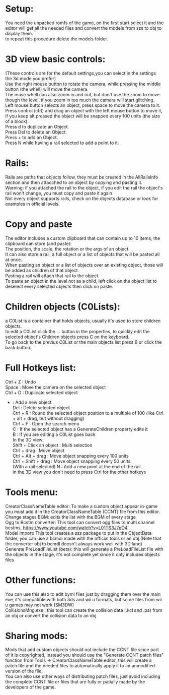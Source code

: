 # Setup:
You need the unpacked romfs of the game, on the first start select it and the editor will get all the needed files and convert the models from szs to obj to display them.<br />
to repeat this procedure delete the models folder.<br />

# 3D view basic controls:
(These controls are for the default settings,you can select in the settings the 3d mode you prefer)<br />
Use the right mouse button to rotate the camera, while pressing the middle button (the whell) will move the camera.<br />
The muse whell can also zoom in and out, but don't use the zoom to move though the level, if you zoom in too much the camera will start glitching.<br />
Left mouse button selects an object, press space to move the camera to it.<br />
Press control (ctrl) and drag an object with the left mouse button to move it, if you keep alt pressed the object will be snapped every 100 units (the size of a block).<br />
Press d to duplicate an Object.<br />
Press Del to delete an Object.<br />
Press + to add an Object.<br />
Press N while having a rail selected to add a point to it.<br />

# Rails:
Rails are paths that objects follow, they must be created in the AllRailsInfo section and then attacched to an object by copying and pasting it.<br />
Warning: if you attached the rail to the object, if you edit the rail the object's rail won't change, you must copy and paste it again<br />
Not every object supports rails, check on the objects database or look for examples in official levels.

# Copy and paste
The editor includes a custom clipboard that can contain up to 10 items, the clipboard can store (and paste):<br />
The position, the scale, the rotation or the args of an object.<br />
It can also store a rail, a full object or a list of objects that will be pasted all at once.<br />
When pasting an object or a list of objects over an existing object, those will be added as children of that object.<br />
Pasting a rail will attach that rail to the object.<br />
To paste an object in the level not as a child, left click on the object list to deselect every selected objects then click on paste.

# Children objects (C0Lists):
a C0List is a container that holds objects, usually it's used to store children objects.<br />
to edit a C0List click the ... button in the properties, to quickly edit the selected object's Children objects press C on the keyboard.<br />
To go back to the previus C0List or the main objects list press B or click the back button.

# Full Hotkeys list:
 Ctrl + Z : Undo<br />
 Space : Move the camera on the selected object<br />
 Ctrl + D : Duplicate selected object<br />
 + : Add a new object<br />
 Del : Delete selected object<br />
 Ctrl + R : Round the selected object position to a multiple of 100 (like Ctrl + alt + drag, but without dragging)<br />
 Ctrl + F : Open the search menu<br />
 C : If the selected object has a GenerateChildren property edits it<br />
 B : If you are editing a C0List goes back<br />
In the 3D view:<br />
 Shift + Click an object : Multi selection<br />
 Ctrl + drag : Move object<br />
 Ctrl + Alt + drag : Move object snapping every 100 units<br />
 Ctrl + Shift + drag : Move object snapping every 50 units<br />
 (With a rail selected) N : Add a new point at the end of the rail<br />
 in the 3D view you don't need to press Ctrl for the other hotkeys<br />

# Tools menu:
CreatorClassNameTable editor: To make a custom object appear in-game you must add it in the CreatorClassNameTable (CCNT) file from this editor.<br />
Change stages BGM: edits the list with the BGM of every stage<br />
Ogg to Bcstm converter: This tool can convert ogg files to multi channel bcstms, https://www.youtube.com/watch?v=L01TS3J7pO4<br />
Model import: This tool creates a szs package to put in the ObjectData folder, you can use a bcmdl made with the official tools or an obj (Note that the converter obj to bcmdl doesn't always work well with 3D land)<br />
Generate PreLoadFileList (beta): this will generate a PreLoadFileList file with the objects in the stage, it's not complete yet since it only includes objects files<br />

# Other functions:
You can use this also to edit byml files just by dragging them over the main exe, it's compatible with both 3ds and wii u formats, but some files from wii u games may not work (SM3DW)<br />
CollisionsMng.exe : this tool can create the collision data (.kcl and .pa) from an obj or convert the collision data to an obj<br />

# Sharing mods:
Mods that add custom objects should not include the CCNT file since part of it is copyrighted, instead you should use the "Generate CCNT patch files" function from Tools -> CreatorClassNameTable editor, this will create a patch file and the needed files to automatically apply it to an unmodified version of the file.<br />
You can also use other ways of distributing patch files, just avoid including the complete CCNT file or files that are fully or patially made by the developers of the game.
